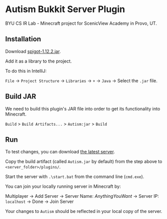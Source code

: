 # Autism Bukkit Server Plugin

BYU CS IR Lab - Minecraft project for ScenicView Academy in Provo, UT.

## Installation

Download [spigot-1.12.2.jar](https://drive.google.com/file/d/1t82nWSSzr0O4EmujWyXA6LTFcvdTt-8v/view?usp=sharing).

Add it as a library to the project.

To do this in IntelliJ:

`File` -> `Project Structure` -> `Libraries` -> *`+`* -> `Java` -> Select the `.jar` file.

## Build JAR

We need to build this plugin's JAR file into order to get its functionality into Minecraft.

`Build` > `Build Artifacts...` > `Autism:jar` > `Build`

## Run

To test changes, you can download [the latest server](https://drive.google.com/file/d/1wjeAv2i-atwKnjt5EsTkbl2AHqK3hYle/view?usp=sharing).

Copy the build artifact (called `Autism.jar` by default) from the step above to `<server_folder>/plugins/`.

Start the server with `.\start.bat` from the command line (`cmd.exe`).

You can join your locally running server in Minecraft by:

Multiplayer -> Add Server -> Server Name: _AnythingYouWant_ -> Server IP: `localhost` -> Done -> Join Server

Your changes to `Autism` should be reflected in your local copy of the server.
